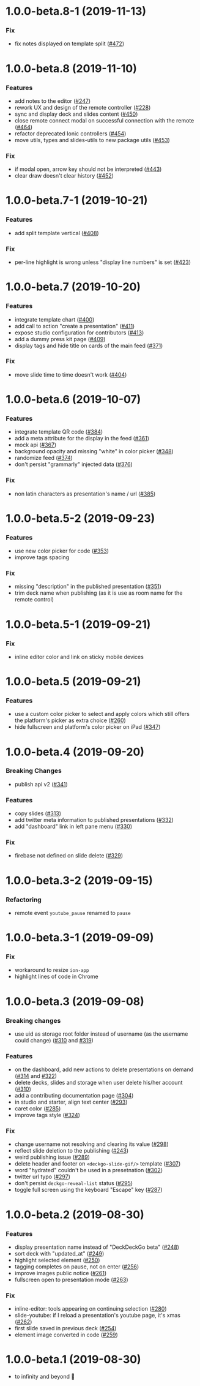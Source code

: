 <a name="1.0.0-beta.8-1"></a>
# 1.0.0-beta.8-1 (2019-11-13)

### Fix

* fix notes displayed on template split ([#472](https://github.com/deckgo/deckdeckgo/issues/472))

<a name="1.0.0-beta.8"></a>
# 1.0.0-beta.8 (2019-11-10)

### Features

* add notes to the editor ([#247](https://github.com/deckgo/deckdeckgo/issues/247))
* rework UX and design of the remote controller ([#228](https://github.com/deckgo/deckdeckgo/issues/228))
* sync and display deck and slides content ([#450](https://github.com/deckgo/deckdeckgo/issues/450))
* close remote connect modal on successful connection with the remote ([#464](https://github.com/deckgo/deckdeckgo/pull/464))
* refactor deprecated Ionic controllers ([#454](https://github.com/deckgo/deckdeckgo/issues/454))
* move utils, types and slides-utils to new package utils ([#453](https://github.com/deckgo/deckdeckgo/issues/453))

### Fix

* if modal open, arrow key should not be interpreted ([#443](https://github.com/deckgo/deckdeckgo/issues/443))
* clear draw doesn't clear history ([#452](https://github.com/deckgo/deckdeckgo/issues/452))

<a name="1.0.0-beta.7-1"></a>
# 1.0.0-beta.7-1 (2019-10-21)

### Features

* add split template vertical ([#408](https://github.com/deckgo/deckdeckgo/issues/408))

### Fix

* per-line highlight is wrong unless "display line numbers" is set ([#423](https://github.com/deckgo/deckdeckgo/issues/423))

<a name="1.0.0-beta.7"></a>
# 1.0.0-beta.7 (2019-10-20)

### Features

* integrate template chart ([#400](https://github.com/deckgo/deckdeckgo/issues/400))
* add call to action "create a presentation" ([#411](https://github.com/deckgo/deckdeckgo/issues/411))
* expose studio configuration for contributors ([#413](https://github.com/deckgo/deckdeckgo/pull/413))
* add a dummy press kit page ([#409](https://github.com/deckgo/deckdeckgo/pull/409))
* display tags and hide title on cards of the main feed ([#371](https://github.com/deckgo/deckdeckgo/issues/371))

### Fix

* move slide time to time doesn't work ([#404](https://github.com/deckgo/deckdeckgo/issues/404))

<a name="1.0.0-beta.6"></a>
# 1.0.0-beta.6 (2019-10-07)

### Features

* integrate template QR code ([#384](https://github.com/deckgo/deckdeckgo/issues/384))
* add a meta attribute for the display in the feed ([#361](https://github.com/deckgo/deckdeckgo/issues/361))
* mock api ([#367](https://github.com/deckgo/deckdeckgo/issues/367))
* background opacity and missing "white" in color picker  ([#348](https://github.com/deckgo/deckdeckgo/issues/348))
* randomize feed ([#374](https://github.com/deckgo/deckdeckgo/issues/374))
* don't persist "grammarly" injected data ([#376](https://github.com/deckgo/deckdeckgo/issues/376))

### Fix

* non latin characters as presentation's name / url ([#385](https://github.com/deckgo/deckdeckgo/issues/385))

<a name="1.0.0-beta.5-2"></a>
# 1.0.0-beta.5-2 (2019-09-23)

### Features

* use new color picker for code ([#353](https://github.com/deckgo/deckdeckgo/issues/353))
* improve tags spacing

### Fix

* missing "description" in the published presentation ([#351](https://github.com/deckgo/deckdeckgo/issues/351))
* trim deck name when publishing (as it is use as room name for the remote control)

<a name="1.0.0-beta.5-1"></a>
# 1.0.0-beta.5-1 (2019-09-21)

### Fix

* inline editor color and link on sticky mobile devices

<a name="1.0.0-beta.5"></a>
# 1.0.0-beta.5 (2019-09-21)

### Features

* use a custom color picker to select and apply colors which still offers the platform's picker as extra choice ([#260](https://github.com/deckgo/deckdeckgo/issues/260))
* hide fullscreen and platform's color picker on iPad ([#347](https://github.com/deckgo/deckdeckgo/issues/347))

<a name="1.0.0-beta.4"></a>
# 1.0.0-beta.4 (2019-09-20)

### Breaking Changes

* publish api v2 ([#341](https://github.com/deckgo/deckdeckgo/issues/341))

### Features

* copy slides ([#313](https://github.com/deckgo/deckdeckgo/issues/313))
* add twitter meta information to published presentations ([#332](https://github.com/deckgo/deckdeckgo/issues/332))
* add "dashboard" link in left pane menu ([#330](https://github.com/deckgo/deckdeckgo/pull/330))

### Fix

* firebase not defined on slide delete ([#329](https://github.com/deckgo/deckdeckgo/pull/329))

<a name="1.0.0-beta.3-2"></a>
# 1.0.0-beta.3-2 (2019-09-15)

### Refactoring

* remote event `youtube_pause` renamed to `pause`

<a name="1.0.0-beta.3-1"></a>
# 1.0.0-beta.3-1 (2019-09-09)

### Fix

* workaround to resize `ion-app`
* highlight lines of code in Chrome

<a name="1.0.0-beta.3"></a>
# 1.0.0-beta.3 (2019-09-08)

### Breaking changes

* use uid as storage root folder instead of username (as the username could change) ([#310](https://github.com/deckgo/deckdeckgo/issues/310) and [#319](https://github.com/deckgo/deckdeckgo/issues/319))

### Features

* on the dashboard, add new actions to delete presentations on demand ([#314](https://github.com/deckgo/deckdeckgo/issues/314) and [#322](https://github.com/deckgo/deckdeckgo/issues/322))
* delete decks, slides and storage when user delete his/her account ([#310](https://github.com/deckgo/deckdeckgo/issues/310))
* add a contributing documentation page ([#304](https://github.com/deckgo/deckdeckgo/issues/304))
* in studio and starter, align text center ([#293](https://github.com/deckgo/deckdeckgo/issues/293))
* caret color ([#285](https://github.com/deckgo/deckdeckgo/issues/285))
* improve tags style ([#324](https://github.com/deckgo/deckdeckgo/issues/324))

### Fix

* change username not resolving and clearing its value ([#298](https://github.com/deckgo/deckdeckgo/issues/298))
* reflect slide deletion to the publishing ([#243](https://github.com/deckgo/deckdeckgo/issues/243))
* weird publishing issue ([#289](https://github.com/deckgo/deckdeckgo/issues/289))
* delete header and footer on `<deckgo-slide-gif/>` template ([#307](https://github.com/deckgo/deckdeckgo/issues/307))
* word "hydrated" couldn't be used in a presetnation ([#302](https://github.com/deckgo/deckdeckgo/issues/302))
* twitter url typo ([#297](https://github.com/deckgo/deckdeckgo/issues/297))
* don't persist `deckgo-reveal-list` status ([#295](https://github.com/deckgo/deckdeckgo/pull/295))
* toggle full screen using the keyboard "Escape" key ([#287](https://github.com/deckgo/deckdeckgo/issues/287)) 

<a name="1.0.0-beta.2"></a>
# 1.0.0-beta.2 (2019-08-30)

### Features

* display presentation name instead of "DeckDeckGo beta" ([#248](https://github.com/deckgo/deckdeckgo/issues/248))
* sort deck with "updated_at" ([#249](https://github.com/deckgo/deckdeckgo/issues/249))
* highlight selected element ([#250](https://github.com/deckgo/deckdeckgo/issues/250))
* tagging completes on pause, not on enter ([#256](https://github.com/deckgo/deckdeckgo/issues/256))
* improve images public notice ([#261](https://github.com/deckgo/deckdeckgo/issues/261))
* fullscreen open to presentation mode ([#263](https://github.com/deckgo/deckdeckgo/issues/263))

### Fix

* inline-editor: tools appearing on continuing selection ([#280](https://github.com/deckgo/deckdeckgo/issues/280))
* slide-youtube: if I reload a presentation's youtube page, it's xmas ([#262](https://github.com/deckgo/deckdeckgo/issues/262))
* first slide saved in previous deck ([#254](https://github.com/deckgo/deckdeckgo/issues/254))
* element image converted in code ([#259](https://github.com/deckgo/deckdeckgo/issues/259))

<a name="1.0.0-beta.1"></a>
# 1.0.0-beta.1 (2019-08-30)

* to infinity and beyond 🚀
